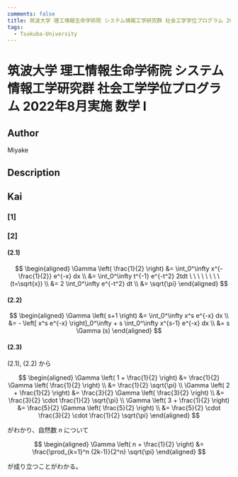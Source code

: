 ```yaml
---
comments: false
title: 筑波大学 理工情報生命学術院 システム情報工学研究群 社会工学学位プログラム 2022年8月実施 数学 I
tags:
  - Tsukuba-University
---
```

# 筑波大学 理工情報生命学術院 システム情報工学研究群 社会工学学位プログラム 2022年8月実施 数学 I

## **Author**
Miyake

## **Description**

## **Kai**
### \[1\]

### \[2\]
#### (2.1)

$$
  \begin{aligned}
  \Gamma \left( \frac{1}{2} \right)
  &= \int_0^\infty x^{-\frac{1}{2}} e^{-x} dx
  \\
  &= \int_0^\infty t^{-1} e^{-t^2} 2tdt
  \ \ \ \ \ \ \ \ (t=\sqrt{x})
  \\
  &= 2 \int_0^\infty e^{-t^2} dt
  \\
  &= \sqrt{\pi}
  \end{aligned}
$$

#### (2.2)

$$
  \begin{aligned}
  \Gamma \left( s+1 \right)
  &= \int_0^\infty x^s e^{-x} dx
  \\
  &= - \left[ x^s e^{-x} \right]_0^\infty + s \int_0^\infty x^{s-1} e^{-x} dx
  \\
  &= s \Gamma (s)
  \end{aligned}
$$

#### (2.3)
(2.1), (2.2) から

$$
  \begin{aligned}
  \Gamma \left( 1 + \frac{1}{2} \right)
  &= \frac{1}{2} \Gamma \left( \frac{1}{2} \right)
  \\
  &= \frac{1}{2} \sqrt{\pi}
  \\
  \Gamma \left( 2 + \frac{1}{2} \right)
  &= \frac{3}{2} \Gamma \left( \frac{3}{2} \right)
  \\
  &= \frac{3}{2} \cdot \frac{1}{2} \sqrt{\pi}
  \\
  \Gamma \left( 3 + \frac{1}{2} \right)
  &= \frac{5}{2} \Gamma \left( \frac{5}{2} \right)
  \\
  &= \frac{5}{2} \cdot \frac{3}{2} \cdot \frac{1}{2} \sqrt{\pi}
  \end{aligned}
$$

がわかり、自然数 $n$ について

$$
  \begin{aligned}
  \Gamma \left( n + \frac{1}{2} \right)
  &= \frac{\prod_{k=1}^n (2k-1)}{2^n} \sqrt{\pi}
  \end{aligned}
$$

が成り立つことがわかる。